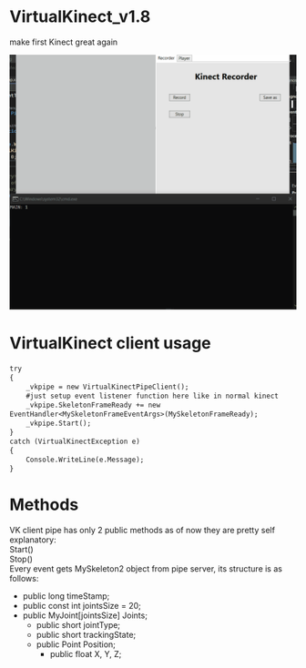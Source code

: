 # VirtualKinect_v1.8
make first Kinect great again

![](https://github.com/khris190/VirtualKinect_v1.8/blob/main/Animation.gif)


<h1>VirtualKinect client usage </h1>

    try
    {
        _vkpipe = new VirtualKinectPipeClient();
        #just setup event listener function here like in normal kinect
        _vkpipe.SkeletonFrameReady += new EventHandler<MySkeletonFrameEventArgs>(MySkeletonFrameReady);
        _vkpipe.Start();
    }
    catch (VirtualKinectException e)
    {
        Console.WriteLine(e.Message);
    }

  
<h1>Methods</h1>
VK client pipe has only 2 public methods as of now
they are pretty self explanatory: <br/>
Start() <br/>
Stop() <br/>
Every event gets MySkeleton2 object from pipe server, its structure is as follows: <br/>
    
- public long timeStamp;
- public const int jointsSize = 20;
- public MyJoint[jointsSize] Joints;
  - public short jointType;
  - public short trackingState;
  - public Point Position;
    - public float X, Y, Z;

